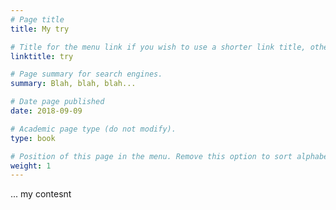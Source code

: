 ```yaml
---
# Page title
title: My try

# Title for the menu link if you wish to use a shorter link title, otherwise remove this option.
linktitle: try

# Page summary for search engines.
summary: Blah, blah, blah...

# Date page published
date: 2018-09-09

# Academic page type (do not modify).
type: book

# Position of this page in the menu. Remove this option to sort alphabetically.
weight: 1
---
```


... my contesnt
